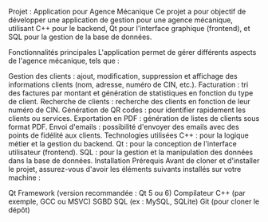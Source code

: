 Projet : Application pour Agence Mécanique
Ce projet a pour objectif de développer une application de gestion pour une agence mécanique, utilisant C++ pour le backend, Qt pour l'interface graphique (frontend), et SQL pour la gestion de la base de données.

Fonctionnalités principales
L'application permet de gérer différents aspects de l'agence mécanique, tels que :

Gestion des clients : ajout, modification, suppression et affichage des informations clients (nom, adresse, numéro de CIN, etc.).
Facturation : tri des factures par montant et génération de statistiques en fonction du type de client.
Recherche de clients : recherche des clients en fonction de leur numéro de CIN.
Génération de QR codes : pour identifier rapidement les clients ou services.
Exportation en PDF : génération de listes de clients sous format PDF.
Envoi d'emails : possibilité d'envoyer des emails avec des points de fidélité aux clients.
Technologies utilisées
C++ : pour la logique métier et la gestion du backend.
Qt : pour la conception de l'interface utilisateur (frontend).
SQL : pour la gestion et la manipulation des données dans la base de données.
Installation
Prérequis
Avant de cloner et d'installer le projet, assurez-vous d'avoir les éléments suivants installés sur votre machine :

Qt Framework (version recommandée : Qt 5 ou 6)
Compilateur C++ (par exemple, GCC ou MSVC)
SGBD SQL (ex : MySQL, SQLite)
Git (pour cloner le dépôt)
